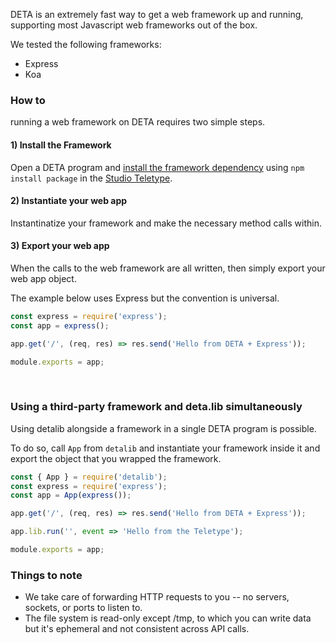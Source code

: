 DETA is an extremely fast way to get a web framework up and running, supporting most Javascript web frameworks out of the box.

We tested the following frameworks:

- Express
- Koa

### How to

running a web framework on DETA requires two simple steps.

#### 1) Install the Framework

Open a DETA program and [install the framework dependency](/packages/) using `npm install package` in the [Studio Teletype](/teletype/).

#### 2) Instantiate your web app

Instantinatize your framework and make the necessary method calls within.

#### 3) Export your web app

When the calls to the web framework are all written, then simply export your web app object.

The example below uses Express but the convention is universal.

```javascript
const express = require('express');
const app = express();

app.get('/', (req, res) => res.send('Hello from DETA + Express'));

module.exports = app;
```

<br />

### Using a third-party framework and deta.lib simultaneously

Using detalib alongside a framework in a single DETA program is possible.

To do so, call `App` from `detalib` and instantiate your framework inside it and export the object that you wrapped the framework.

```javascript
const { App } = require('detalib');
const express = require('express');
const app = App(express());

app.get('/', (req, res) => res.send('Hello from DETA + Express'));

app.lib.run('', event => 'Hello from the Teletype');

module.exports = app;
```

### Things to note

- We take care of forwarding HTTP requests to you -- no servers, sockets, or ports to listen to.
- The file system is read-only except /tmp, to which you can write data but it's ephemeral and not consistent across API calls.
